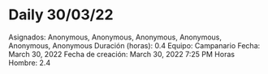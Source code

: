 # Daily 30/03/22

Asignados: Anonymous, Anonymous, Anonymous, Anonymous, Anonymous, Anonymous
Duración (horas): 0.4
Equipo: Campanario
Fecha: March 30, 2022
Fecha de creación: March 30, 2022 7:25 PM
Horas Hombre: 2.4